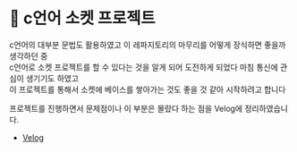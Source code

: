 # 📁 c언어 소켓 프로젝트

c언어의 대부분 문법도 활용하였고 이 레파지토리의 마무리를 어떻게 장식하면 좋을까 생각하던 중  
c언어로 소켓 프로젝트를 할 수 있다는 것을 알게 되어 도전하게 되었다 마침 통신에 관심이 생기기도 하였고  
이 프로젝트를 통해서 소켓에 베이스를 쌓아가는 것도 좋을 것 같아 시작하려고 합니다

프로젝트를 진행하면서 문제점이나 이 부분은 몰랐다 하는 점을 Velog에 정리하였습니다.

- <a href="https://velog.io/@ohyuchan123/series/CSocketProject">Velog</a>
